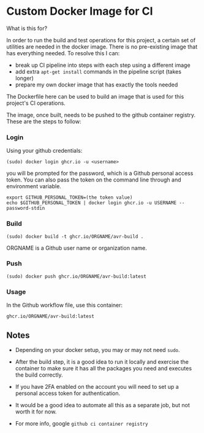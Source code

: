 Custom Docker Image for CI
==========================

What is this for?

In order to run the build and test operations for this project, a certain set
of utilities are needed in the docker image. There is no pre-existing image
that has everything needed. To resolve this I can:

- break up CI pipeline into steps with each step using a different image
- add extra `apt-get install` commands in the pipeline script (takes longer)
- prepare my own docker image that has exactly the tools needed

The Dockerfile here can be used to build an image that is used for this
project's CI operations.

The image, once built, needs to be pushed to the github container registry.
These are the steps to follow:

### Login

Using your github credentials:

    (sudo) docker login ghcr.io -u <username>

you will be prompted for the password, which is a Github personal access
token. You can also pass the token on the command line through and environment
variable.

    export GITHUB_PERSONAL_TOKEN=(the token value)
    echo $GITHUB_PERSONAL_TOKEN | docker login ghcr.io -u USERNAME --password-stdin

### Build

    (sudo) docker build -t ghcr.io/ORGNAME/avr-build .

ORGNAME is a Github user name or organization name.

### Push

    (sudo) docker push ghcr.io/ORGNAME/avr-build:latest

### Usage

In the Github workflow file, use this container:

    ghcr.io/ORGNAME/avr-build:latest

Notes
-----

- Depending on your docker setup, you may or may not need `sudo`.

- After the build step, it is a good idea to run it locally and exercise the
  container to make sure it has all the packages you need and executes the
  build correctly.

- If you have 2FA enabled on the account you will need to set up a personal
  access token for authentication.

- It would be a good idea to automate all this as a separate job, but not
  worth it for now.

- For more info, google `github ci container registry`
